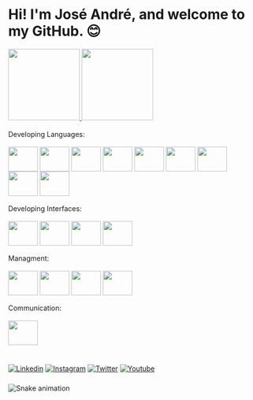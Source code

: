 # Hi! I'm José André, and welcome to my GitHub. 😊

<div align="">
  <a href="https://github.com/jose-andre-tebar-faria">
    <img height="145em" src="https://github-readme-stats.vercel.app/api?username=jose-andre-tebar-faria&count_private=true&include_all_commits=true&show_icons=true&theme=dracula&hide_border=false&show_owner=true"/>
    <img height="145em" src="https://github-readme-stats.vercel.app/api/top-langs/?username=jose-andre-tebar-faria&theme=dracula&hide_border=false&&layout=compact"/>
  </a>
</div>

<div style="display: inline_block"><br>
  Developing Languages:

<div style="display: inline_block"><br>
  
  <img align="center" height="50" width="60" src="https://cdn.jsdelivr.net/gh/devicons/devicon/icons/python/python-plain-wordmark.svg" />
  <img align="center" height="50" width="60" src="https://cdn.jsdelivr.net/gh/devicons/devicon/icons/pandas/pandas-original-wordmark.svg" />
  <img align="center" height="50" width="60" src="https://cdn.jsdelivr.net/gh/devicons/devicon/icons/numpy/numpy-original-wordmark.svg" />
  
  <img align="center" height="50" width="60" src="https://cdn.jsdelivr.net/gh/devicons/devicon/icons/graphql/graphql-plain-wordmark.svg" />
  
  <img align="center" height="50" width="60" src="https://cdn.jsdelivr.net/gh/devicons/devicon/icons/mysql/mysql-plain-wordmark.svg" />
  
  <img align="center" height="50" width="60" src="https://cdn.jsdelivr.net/gh/devicons/devicon/icons/postgresql/postgresql-plain-wordmark.svg" />
  
  <img align="center" height="50" width="60" src="https://cdn.jsdelivr.net/gh/devicons/devicon/icons/git/git-plain-wordmark.svg" />
  
  <img align="center" height="50" width="60" src="https://cdn.jsdelivr.net/gh/devicons/devicon/icons/cplusplus/cplusplus-plain.svg" />
  
  <img align="center" height="50" width="60" src="https://cdn.jsdelivr.net/gh/devicons/devicon/icons/embeddedc/embeddedc-plain-wordmark.svg" />
  
</div>

<div style="display: inline_block"><br>
  Developing Interfaces: 
  
<div style="display: inline_block"><br>
  
  <img align="center" height="50" width="60" src="https://cdn.jsdelivr.net/gh/devicons/devicon/icons/jupyter/jupyter-plain-wordmark.svg" />
 
  <img align="center" height="50" width="60" src="https://cdn.jsdelivr.net/gh/devicons/devicon/icons/amazonwebservices/amazonwebservices-original.svg" />
  
  <img align="center" height="50" width="60" src="https://cdn.jsdelivr.net/gh/devicons/devicon/icons/matlab/matlab-line.svg" />
  
  <img align="center" height="50" width="60" src="https://cdn.jsdelivr.net/gh/devicons/devicon/icons/vscode/vscode-plain-wordmark.svg" />

</div>
  
<div style="display: inline_block"><br>
  Managment:

<div style="display: inline_block"><br>
  
  <img align="center" height="50" width="60" src="https://cdn.jsdelivr.net/gh/devicons/devicon/icons/jira/jira-plain-wordmark.svg" />
  
  <img align="center" height="50" width="60" src="https://cdn.jsdelivr.net/gh/devicons/devicon/icons/confluence/confluence-original-wordmark.svg" />
  
  <img align="center" height="50" width="60" src="https://cdn.jsdelivr.net/gh/devicons/devicon/icons/trello/trello-plain-wordmark.svg" />
  
  <img align="center" height="50" width="60" src="https://cdn.jsdelivr.net/gh/devicons/devicon/icons/latex/latex-original.svg" />

</div>

<div style="display: inline_block"><br>
  Communication:
 
<div style="display: inline_block"><br>
  
  <img align="center" height="50" width="60" src="https://cdn.jsdelivr.net/gh/devicons/devicon/icons/slack/slack-plain-wordmark.svg" />
  
</div>

#

[![Linkedin](https://img.shields.io/badge/LinkedIn-0077B5?style=for-the-badge&logo=linkedin&logoColor=white)](https://www.linkedin.com/in/jose-a-t-faria/)
[![Instagram](https://img.shields.io/badge/Instagram-E4405F?style=for-the-badge&logo=instagram&logoColor=white)](https://www.instagram.com/andretebar/)
[![Twitter](https://img.shields.io/badge/Twitter-1DA1F2?style=for-the-badge&logo=twitter&logoColor=white)](https://twitter.com/)
[![Youtube](https://img.shields.io/badge/YouTube-FF0000?style=for-the-badge&logo=youtube&logoColor=white)](https://www.youtube.com/)


###

 ![Snake animation](https://github.com/jose-andre-tebar-faria/jose-andre-tebar-faria/blob/output/github-contribution-grid-snake.svg)


<!--
**jose-andre-tebar-faria/jose-andre-tebar-faria** is a ✨ _special_ ✨ repository because its `README.md` (this file) appears on your GitHub profile.

Here are some ideas to get you started:

- 🔭 I’m currently working on ...
- 🌱 I’m currently learning ...
- 👯 I’m looking to collaborate on ...
- 🤔 I’m looking for help with ...
- 💬 Ask me about ...
- 📫 How to reach me: ...
- 😄 Pronouns: ...
- ⚡ Fun fact: ...
-->
